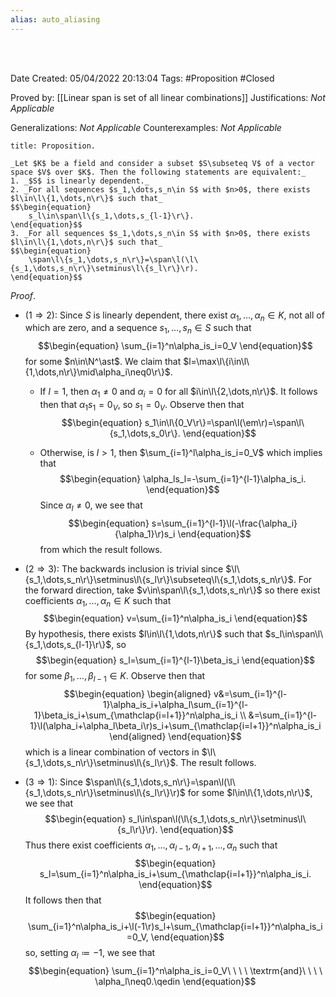 ```yaml
---
alias: auto_aliasing
---
```


<br />
<br />

Date Created: 05/04/2022 20:13:04
Tags: #Proposition #Closed

Proved by: [[Linear span is set of all linear combinations]]
Justifications: _Not Applicable_

Generalizations: _Not Applicable_
Counterexamples: _Not Applicable_

``` ad-Proposition
title: Proposition.

_Let $K$ be a field and consider a subset $S\subseteq V$ of a vector space $V$ over $K$. Then the following statements are equivalent:_
1. _$S$ is linearly dependent._
2. _For all sequences $s_1,\dots,s_n\in S$ with $n>0$, there exists $l\in\l\{1,\dots,n\r\}$ such that_
$$\begin{equation}
    s_l\in\span\l\{s_1,\dots,s_{l-1}\r\}.
\end{equation}$$
3. _For all sequences $s_1,\dots,s_n\in S$ with $n>0$, there exists $l\in\l\{1,\dots,n\r\}$ such that_
$$\begin{equation}
    \span\l\{s_1,\dots,s_n\r\}=\span\l(\l\{s_1,\dots,s_n\r\}\setminus\l\{s_l\r\}\r).
\end{equation}$$

```

_Proof_.
* ($1\Rightarrow2$): Since $S$ is linearly dependent, there exist $\alpha_1,\dots,\alpha_n\in K$, not all of which are zero, and a sequence $s_1,\dots,s_n\in S$ such that
$$\begin{equation}
    \sum_{i=1}^n\alpha_is_i=0_V
\end{equation}$$
for some $n\in\N^\ast$. We claim that $l=\max\l\{i\in\l\{1,\dots,n\r\}\mid\alpha_i\neq0\r\}$.

  * If $l=1$, then $\alpha_1\neq0$ and $\alpha_i=0$ for all $i\in\l\{2,\dots,n\r\}$. It follows then that $\alpha_1s_1=0_V$, so $s_1=0_V$. Observe then that
$$\begin{equation}
    s_1\in\l\{0_V\r\}=\span\l(\em\r)=\span\l\{s_1,\dots,s_0\r\}.
\end{equation}$$

  * Otherwise, is $l>1$, then $\sum_{i=1}^l\alpha_is_i=0_V$ which implies that
$$\begin{equation}
    \alpha_ls_l=-\sum_{i=1}^{l-1}\alpha_is_i.
\end{equation}$$
Since $\alpha_l\neq0$, we see that
$$\begin{equation}
    s=\sum_{i=1}^{l-1}\l(-\frac{\alpha_i}{\alpha_1}\r)s_i
\end{equation}$$
from which the result follows.
* ($2\Rightarrow3$): The backwards inclusion is trivial since $\l\{s_1,\dots,s_n\r\}\setminus\l\{s_l\r\}\subseteq\l\{s_1,\dots,s_n\r\}$. For the forward direction, take $v\in\span\l\{s_1,\dots,s_n\r\}$ so there exist coefficients $\alpha_1,\dots,\alpha_n\in K$ such that
$$\begin{equation}
    v=\sum_{i=1}^n\alpha_is_i
\end{equation}$$
By hypothesis, there exists $l\in\l\{1,\dots,n\r\}$ such that $s_l\in\span\l\{s_1,\dots,s_{l-1}\r\}$, so
$$\begin{equation}
    s_l=\sum_{i=1}^{l-1}\beta_is_i
\end{equation}$$
for some $\beta_1,\dots,\beta_{l-1}\in K$. Observe then that
$$\begin{equation}
    \begin{aligned}
        v&=\sum_{i=1}^{l-1}\alpha_is_i+\alpha_l\sum_{i=1}^{l-1}\beta_is_i+\sum_{\mathclap{i=l+1}}^n\alpha_is_i \\
        &=\sum_{i=1}^{l-1}\l(\alpha_i+\alpha_l\beta_i\r)s_i+\sum_{\mathclap{i=l+1}}^n\alpha_is_i
    \end{aligned}
\end{equation}$$
which is a linear combination of vectors in $\l\{s_1,\dots,s_n\r\}\setminus\l\{s_l\r\}$. The result follows.
* ($3\Rightarrow1$): Since $\span\l\{s_1,\dots,s_n\r\}=\span\l(\l\{s_1,\dots,s_n\r\}\setminus\l\{s_l\r\}\r)$ for some $l\in\l\{1,\dots,n\r\}$, we see that
$$\begin{equation}
    s_l\in\span\l(\l\{s_1,\dots,s_n\r\}\setminus\l\{s_l\r\}\r).
\end{equation}$$
Thus there exist coefficients $\alpha_1,\dots,\alpha_{l-1},\alpha_{l+1},\dots,\alpha_n$ such that
$$\begin{equation}
    s_l=\sum_{i=1}^n\alpha_is_i+\sum_{\mathclap{i=l+1}}^n\alpha_is_i.
\end{equation}$$
It follows then that
$$\begin{equation}
    \sum_{i=1}^n\alpha_is_i+\l(-1\r)s_l+\sum_{\mathclap{i=l+1}}^n\alpha_is_i=0_V,
\end{equation}$$
so, setting $\alpha_l\coloneqq-1$, we see that
$$\begin{equation}
    \sum_{i=1}^n\alpha_is_i=0_V\ \ \ \ \textrm{and}\ \ \ \ \alpha_l\neq0.\qedin
\end{equation}$$
